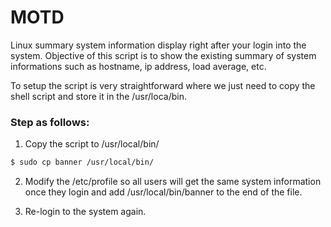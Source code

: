 # MOTD
Linux summary system information display right after your login into the system. Objective of this script is to show the existing summary of system informations such as hostname, ip address, load average, etc.

To setup the script is very straightforward where we just need to copy the shell script and store it in the /usr/loca/bin.

### Step as follows:


1. Copy the script to /usr/local/bin/
```sh
$ sudo cp banner /usr/local/bin/
```

2. Modify the /etc/profile so all users will get the same system information once they login and add /usr/local/bin/banner to the end of the file.

3. Re-login to the system again.

